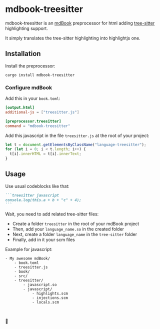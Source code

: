 # mdbook-treesitter

mdbook-treesitter is an [mdBook](https://github.com/rust-lang-nursery/mdBook) preprocessor for html adding [tree-sitter](https://tree-sitter.github.io/tree-sitter/) highlighting support.

It simply translates the tree-sitter highlighting into highlightjs one.

## Installation

Install the preprocessor:

```shell
cargo install mdbook-treesitter
```

### Configure mdBook

Add this in your `book.toml`:

```toml
[output.html]
additional-js = ["treesitter.js"]

[preprocessor.treesitter]
command = "mdbook-treesitter"
```

Add this javascript in the file `treesitter.js` at the root of your project:

```javascript
let t = document.getElementsByClassName("language-treesitter");
for (let i = 0; i < t.length; i++) {
  t[i].innerHTML = t[i].innerText;
}
```

## Usage

Use usual codeblocks like that:

````markdown
```treesitter javascript
console.log(this.a + b + "c" + 4);
```
````

Wait, you need to add related tree-sitter files:

- Create a folder `treesitter` in the root of your mdBook project
- Then, add your `language_name.so` in the created folder
- Next, create a folder `language_name` in the `tree-sitter` folder
- Finally, add in it your scm files

Example for javascript:

```
- My awesome mdBook/
    - book.toml
    - treesitter.js
    - book/
    - src/
    - treesitter/
        - javascript.so
        - javascript/
            - highlights.scm
            - injections.scm
            - locals.scm
```


&nbsp;
&nbsp;

🧃

